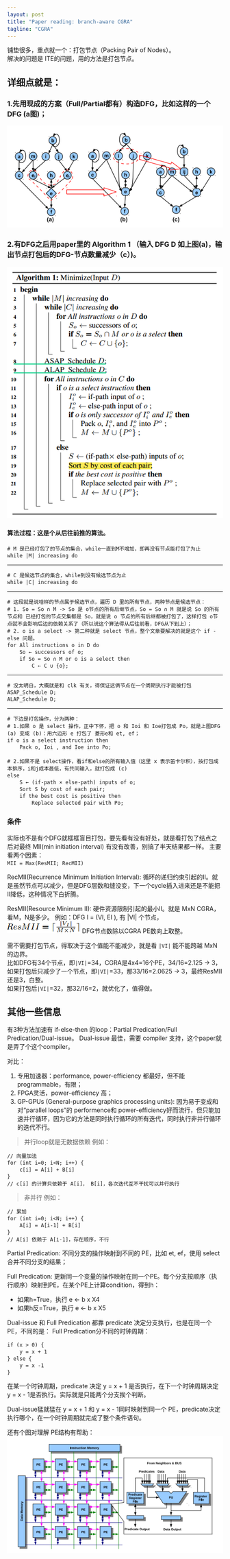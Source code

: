 ```yaml
---
layout: post
title: "Paper reading: branch-aware CGRA"
tagline: "CGRA"
---
```


铺垫很多，重点就一个：打包节点（Packing Pair of Nodes）。  
解决的问题是 ITE的问题，用的方法是打包节点。

## 详细点就是：

### 1.先用现成的方案（Full/Partial都有）构造DFG，比如这样的一个DFG (a图)；
![img.png](https://raw.githubusercontent.com/yuqisun/yuqisun.github.io/master/_posts/images/cgra/img.png)

### 2.有DFG之后用paper里的 Algorithm 1 （输入 DFG D 如上图(a)，输出节点打包后的DFG-节点数量减少（c）)。
![img.png](https://raw.githubusercontent.com/yuqisun/yuqisun.github.io/master/_posts/images/cgra/img_1.png)

#### 算法过程：这是个从后往前推的算法。
```
# M 是已经打包了的节点的集合，while一直到M不增加，即再没有节点能打包了为止
while |M| increasing do
```
---
```
# C 是候选节点的集合，while到没有候选节点为止
while |C| increasing do
```
---
```
# 这段就是说啥样的节点属于候选节点，遍历 D 里的所有节点，两种节点是候选节点：
# 1. So = So ∩ M -> So 是 o节点的所有后继节点，So = So ∩ M 就是说 So 的所有节点和 已经打包的节点交集都是 So，就是说 o 节点的所有后继都被打包了，这样打包 o节点就不会影响后边的依赖关系了（所以说这个算法得从后往前看，DFG从下到上）；
# 2. o is a select -> 第二种就是 select 节点，整个文章要解决的就是这个 if -else 问题。
for All instructions o in D do
    So ← successors of o;
    if So = So ∩ M or o is a select then
        C ← C ∪ {o};
```
---
```
# 没太明白，大概就是和 clk 有关，得保证这俩节点在一个周期执行才能被打包
ASAP_Schedule D;
ALAP_Schedule D;
```
---
```
# 下边是打包操作，分为两种：
# 1.如果 o 是 select 操作，正中下怀，把 o 和 Ioi 和 Ioe打包成 Po，就是上图DFG (a) 变成 (b)：用六边形 e 打包了 菱形e和 et, ef；
if o is a select instruction then
    Pack o, Ioi , and Ioe into Po;

# 2.如果不是 select操作，看if和else的所有输入值（这里 x 表示笛卡尔积），按打包成本排序，i和j成本最低，有共同输入，就打包成 (c)
else
    S ← (if-path × else-path) inputs of o;
    Sort S by cost of each pair;
    if the best cost is positive then
        Replace selected pair with Po;
```

### 条件
实际也不是有个DFG就框框盲目打包，要先看有没有好处，就是看打包了结点之后对最终 MII(min initiation interval) 有没有改善，别搞了半天结果都一样。
主要看两个因素：  
`MII = Max(ResMII; RecMII)`

RecMII(Recurrence Minimum Initiation Interval): 循环的递归约束引起的II。就是虽然节点可以减少，但是DFG层数和缝没变，下一个cycle插入进来还是不能把II降低，这种情况下白折腾。  

ResMII(Resource Minimum II): 硬件资源限制引起的最小II。就是 MxN CGRA，看M，N是多少。
例如：DFG I = (VI, EI ), 有 |VI| 个节点，
![img.png](https://raw.githubusercontent.com/yuqisun/yuqisun.github.io/master/_posts/images/cgra/img_2.png)
DFG节点数除以CGRA PE数向上取整。

需不需要打包节点，得取决于这个值能不能减少，就是看 `|VI|` 能不能跨越 MxN的边界。  
比如DFG有34个节点，即`|VI|`=34，CGRA是4x4=16个PE，34/16=2.125 -> 3，如果打包后只减少了一个节点，即`|VI|`=33，那33/16=2.0625 -> 3，最终ResMII还是3，白整。  
如果打包后`|VI|`=32，那32/16=2，就优化了，值得做。

## 其他一些信息
有3种方法加速有 if-else-then 的loop：Partial Predication/Full Predication/Dual-issue。 
Dual-issue 最佳，需要 compiler 支持，这个paper就是弄了个这个compiler。

对比：
1. 专用加速器：performance, power-efficiency 都最好，但不能 programmable，有限；
2. FPGA灵活，power-efficiency 高；
3. GP-GPUs (General-purpose graphics processing units): 因为易于变成和对“parallel loops”的 performence和 power-efficiency好而流行，但只能加速并行循环，因为它的方法是同时执行循环的所有迭代，同时执行非并行循环的迭代不行。

> 并行loop就是无数据依赖
例如：
```
// 向量加法
for (int i=0; i<N; i++) {
    c[i] = A[i] + B[i]
}
// c[i] 的计算只依赖于 A[i]， B[i]，各次迭代互不干扰可以并行执行
```

> 非并行
例如：
```
// 累加
for (int i=0; i<N; i++) {
    A[i] = A[i-1] + B[i]
}
// A[i] 依赖于 A[i-1]，存在顺序，不行
```

Partial Predication: 不同分支的操作映射到不同的 PE，比如 et, ef，使用 select 合并不同分支的结果；  

Full Predication: 更新同一个变量的操作映射在同一个PE。每个分支按顺序（执行顺序）映射到PE，在某个PE上计算condition，得到h：  
- 如果h=True，执行 e <- b x X4
- 如果h反=True，执行 e <- b x X5

Dual-issue 和 Full Predication 都靠 predicate 决定分支执行，也是在同一个 PE，不同的是：
Full Predication分不同的时钟周期：
```
if (x > 0) {
    y = x + 1
} else {
    y = x -1
}
```
在某一个时钟周期，predicate 决定 y = x + 1 是否执行，在下一个时钟周期决定 y = x - 1是否执行。实际就是只能两个分支挨个判断。

Dual-issue猛就猛在 y = x + 1 和 y = x - 1同时映射到同一个 PE，predicate决定执行哪个，在一个时钟周期就完成了整个条件语句。

还有个图对理解 PE结构有帮助：
![img.png](https://raw.githubusercontent.com/yuqisun/yuqisun.github.io/master/_posts/images/cgra/img_3.png)